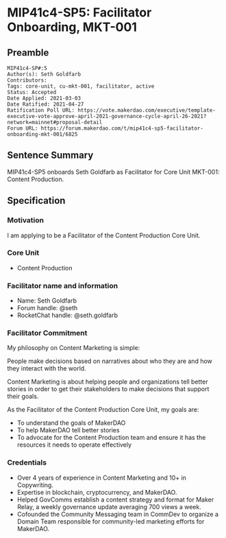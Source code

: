 # MIP41c4-SP5: Facilitator Onboarding, MKT-001

## Preamble

```
MIP41c4-SP#:5
Author(s): Seth Goldfarb
Contributors:
Tags: core-unit, cu-mkt-001, facilitator, active
Status: Accepted
Date Applied: 2021-03-03
Date Ratified: 2021-04-27
Ratification Poll URL: https://vote.makerdao.com/executive/template-executive-vote-approve-april-2021-governance-cycle-april-26-2021?network=mainnet#proposal-detail
Forum URL: https://forum.makerdao.com/t/mip41c4-sp5-facilitator-onboarding-mkt-001/6825
```

## Sentence Summary

MIP41c4-SP5 onboards Seth Goldfarb as Facilitator for Core Unit MKT-001: Content Production.

## Specification

### Motivation

I am applying to be a Facilitator of the Content Production Core Unit.

### Core Unit

* Content Production

### Facilitator name and information

* Name: Seth Goldfarb
* Forum handle: @seth
* RocketChat handle: @seth.goldfarb

### Facilitator Commitment

My philosophy on Content Marketing is simple:

People make decisions based on narratives about who they are and how they interact with the world.

Content Marketing is about helping people and organizations tell better stories in order to get their stakeholders to make decisions that support their goals.

As the Facilitator of the Content Production Core Unit, my goals are:

* To understand the goals of MakerDAO
* To help MakerDAO tell better stories
* To advocate for the Content Production team and ensure it has the resources it needs to operate effectively

### Credentials

* Over 4 years of experience in Content Marketing and 10+ in Copywriting.
* Expertise in blockchain, cryptocurrency, and MakerDAO.
* Helped GovComms establish a content strategy and format for Maker Relay, a weekly governance update averaging 700 views a week.
* Cofounded the Community Messaging team in CommDev to organize a Domain Team responsible for community-led marketing efforts for MakerDAO.
